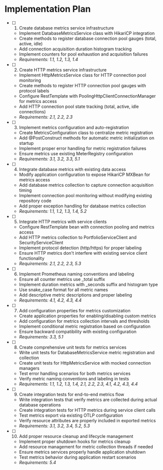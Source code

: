 # Implementation Plan

- [ ] 1. Create database metrics service infrastructure
  - Implement DatabaseMetricsService class with HikariCP integration
  - Create methods to register database connection pool gauges (total, active, idle)
  - Add connection acquisition duration histogram tracking
  - Implement counters for pool exhaustion and acquisition failures
  - _Requirements: 1.1, 1.2, 1.3, 1.4_

- [ ] 2. Create HTTP metrics service infrastructure
  - Implement HttpMetricsService class for HTTP connection pool monitoring
  - Create methods to register HTTP connection pool gauges with protocol labels
  - Configure RestTemplate with PoolingHttpClientConnectionManager for metrics access
  - Add HTTP connection pool state tracking (total, active, idle connections)
  - _Requirements: 2.1, 2.2, 2.3_

- [ ] 3. Implement metrics configuration and auto-registration
  - Create MetricsConfiguration class to centralize metric registration
  - Add @PostConstruct methods for automatic metric initialization on startup
  - Implement proper error handling for metric registration failures
  - Ensure metrics use existing MeterRegistry configuration
  - _Requirements: 3.1, 3.2, 3.3, 5.1_

- [ ] 4. Integrate database metrics with existing data access
  - Modify application configuration to expose HikariCP MXBean for metrics access
  - Add database metrics collection to capture connection acquisition timing
  - Implement connection pool monitoring without modifying existing repository code
  - Add proper exception handling for database metrics collection
  - _Requirements: 1.1, 1.2, 1.3, 1.4, 5.2_

- [ ] 5. Integrate HTTP metrics with service clients
  - Configure RestTemplate bean with connection pooling and metrics access
  - Add HTTP metrics collection to PortfolioServiceClient and SecurityServiceClient
  - Implement protocol detection (http/https) for proper labeling
  - Ensure HTTP metrics don't interfere with existing service client functionality
  - _Requirements: 2.1, 2.2, 2.3, 5.3_

- [ ] 6. Implement Prometheus naming conventions and labeling
  - Ensure all counter metrics use _total suffix
  - Implement duration metrics with _seconds suffix and histogram type
  - Use snake_case format for all metric names
  - Add descriptive metric descriptions and proper labeling
  - _Requirements: 4.1, 4.2, 4.3, 4.4_

- [ ] 7. Add configuration properties for metrics customization
  - Create application properties for enabling/disabling custom metrics
  - Add configuration for metrics collection intervals and thresholds
  - Implement conditional metric registration based on configuration
  - Ensure backward compatibility with existing configuration
  - _Requirements: 3.3, 5.1_

- [ ] 8. Create comprehensive unit tests for metrics services
  - Write unit tests for DatabaseMetricsService metric registration and collection
  - Create unit tests for HttpMetricsService with mocked connection managers
  - Test error handling scenarios for both metrics services
  - Verify metric naming conventions and labeling in tests
  - _Requirements: 1.1, 1.2, 1.3, 1.4, 2.1, 2.2, 2.3, 4.1, 4.2, 4.3, 4.4_

- [ ] 9. Create integration tests for end-to-end metrics flow
  - Write integration tests that verify metrics are collected during actual database operations
  - Create integration tests for HTTP metrics during service client calls
  - Test metrics export via existing OTLP configuration
  - Verify resource attributes are properly included in exported metrics
  - _Requirements: 3.1, 3.2, 3.4, 5.2, 5.3_

- [ ] 10. Add proper resource cleanup and lifecycle management
  - Implement proper shutdown hooks for metrics cleanup
  - Add resource management for metric collection threads if needed
  - Ensure metrics services properly handle application shutdown
  - Test metrics behavior during application restart scenarios
  - _Requirements: 5.4_